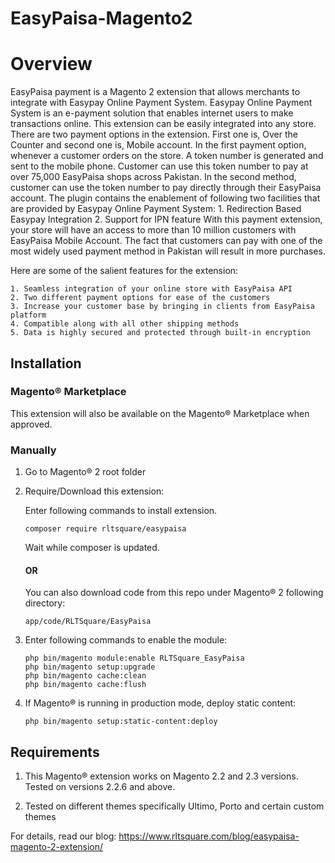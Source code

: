 # EasyPaisa-Magento2

# Overview

EasyPaisa payment is a Magento 2 extension that allows merchants to integrate with Easypay Online Payment System. Easypay Online Payment System is an e-payment solution that enables internet users to make transactions online. This extension can be easily integrated into any store. 
There are two payment options in the extension. First one is, Over the Counter and second one is, Mobile account. In the first payment option, whenever a customer orders on the store. A token number is generated and sent to the mobile phone. Customer can use this token number to pay at over 75,000 EasyPaisa shops across Pakistan. In the second method, customer can use the token number to pay directly through their EasyPaisa account. The plugin contains the enablement of following two facilities that are provided by Easypay Online Payment System:
    1. Redirection Based Easypay Integration
    2. Support for IPN feature
With this payment extension, your store will have an access to more than 10 million customers with EasyPaisa Mobile Account. The fact that customers can pay with one of the most widely used payment method in Pakistan will result in more purchases.

Here are some of the salient features for the extension:

```
1. Seamless integration of your online store with EasyPaisa API
2. Two different payment options for ease of the customers
3. Increase your customer base by bringing in clients from EasyPaisa platform
4. Compatible along with all other shipping methods
5. Data is highly secured and protected through built-in encryption
```

## Installation

### Magento® Marketplace

This extension will also be available on the Magento® Marketplace when approved.

### Manually

1. Go to Magento® 2 root folder

2. Require/Download this extension:

   Enter following commands to install extension.

   ```
   composer require rltsquare/easypaisa
   ```

   Wait while composer is updated.
   
   #### OR
   
   You can also download code from this repo under Magento® 2 following directory:
    
    ```
    app/code/RLTSquare/EasyPaisa
    ```

3. Enter following commands to enable the module:

   ```
   php bin/magento module:enable RLTSquare_EasyPaisa
   php bin/magento setup:upgrade
   php bin/magento cache:clean
   php bin/magento cache:flush
   ```

4. If Magento® is running in production mode, deploy static content: 

   ```
   php bin/magento setup:static-content:deploy
   ```


## Requirements

1. This Magento® extension works on Magento 2.2 and 2.3 versions. Tested on versions 2.2.6 and above.

2. Tested on different themes specifically Ultimo, Porto and certain custom themes

For details, read our blog:
https://www.rltsquare.com/blog/easypaisa-magento-2-extension/
